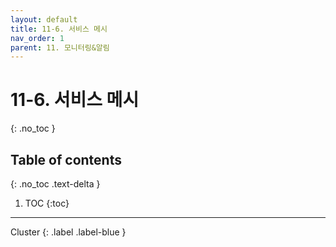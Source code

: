 ```yaml
---
layout: default
title: 11-6. 서비스 메시
nav_order: 1
parent: 11. 모니터링&알림
---
```


# 11-6. 서비스 메시
{: .no_toc }

## Table of contents
{: .no_toc .text-delta }

1. TOC
{:toc}

---

<div class="code-example" markdown="1">
Cluster
{: .label .label-blue }
</div>